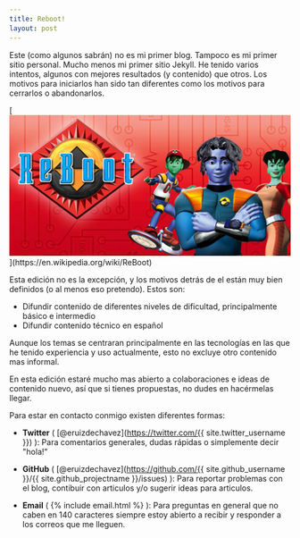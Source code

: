```yaml
---
title: Reboot!
layout: post
---
```


Este (como algunos sabrán) no es mi primer blog. Tampoco es mi primer sitio personal. Mucho menos mi primer sitio Jekyll. He tenido varios intentos, algunos con mejores resultados (y contenido) que otros. Los motivos para iniciarlos han sido tan diferentes como los motivos para cerrarlos o abandonarlos.

[![Imagen de la caricatura ReBoot](/assets/reboot.jpg "https://en.wikipedia.org/wiki/ReBoot")](https://en.wikipedia.org/wiki/ReBoot)

Esta edición no es la excepción, y los motivos detrás de el están muy bien definidos (o al menos eso pretendo). Estos son:

- Difundir contenido de diferentes niveles de dificultad, principalmente básico e intermedio
- Difundir contenido técnico en español

Aunque los temas se centraran principalmente en las tecnologías en las que he tenido experiencia y uso actualmente, esto no excluye otro contenido mas informal.

En esta edición estaré mucho mas abierto a colaboraciones e ideas de contenido nuevo, así que si tienes propuestas, no dudes en hacérmelas llegar.

Para estar en contacto conmigo existen diferentes formas:

- **Twitter** ( [@eruizdechavez](https://twitter.com/{{ site.twitter_username }}) ): Para comentarios generales, dudas rápidas o simplemente decir "hola!"

- **GitHub** ( [@eruizdechavez](https://github.com/{{ site.github_username }}/{{ site.github_projectname }}/issues) ): Para reportar problemas con el blog, contibuir con articulos y/o sugerir ideas para articulos.

- **Email** ( {% include email.html %} ): Para preguntas en general que no caben en 140 caracteres siempre estoy abierto a recibir y responder a los correos que me lleguen.
